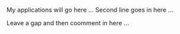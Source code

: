 My applications will go here ...
Second line goes in here ...

Leave a gap and then coomment in here ...
